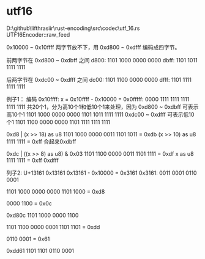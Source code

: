# utf16
D:\github\lifthrasiir\rust-encoding\src\codec\utf_16.rs
UTF16Encoder::raw_feed

0x10000 ~ 0x10ffff 两字节放不下，用 0xd800 ~ 0xdfff 编码成四字节。

前两字节在 0xd800 ~ 0xdbff 之间
d800: 1101 1000 0000 0000
dbff: 1101 1011 1111 1111

后两字节在 0xdc00 ~ 0xdfff 之间
dc00: 1101 1100 0000 0000
dfff: 1101 1111 1111 1111

例子1：
编码 0x10ffff:
x = 0x10ffff - 0x10000 = 0x0fffff: 0000 1111 1111 1111 1111 1111
共20个1，分为高10个1和低10个1来处理，因为
0xd800 ~ 0xdbff 可表示高10个1
1101 1000 0000 0000
1101 1011 1111 1111
0xdc00 ~ 0xdfff 可表示低10个1
1101 1100 0000 0000
1101 1111 1111 1111

0xd8 | (x >> 18) as u8
1101 1000
0000 0011
1101 1011 = 0xdb
(x >> 10) as u8
1111 1111 = 0xff
合起来0xdbff

0xdc | ((x >> 8) as u8) & 0x03
1101 1100
0000 0011
1101 1111 = 0xdf
x as u8
1111 1111 = 0xff
0xdfff

列子2:
U+13161
0x13161
0x13161 - 0x10000 = 0x3161
0x3161: 0011 0001 0110 0001

1101 1000
0000 0000
1101 1000 = 0xd8

0000 1100 = 0x0c

0xd80c
1101 1000 0000 1100

1101 1100
0000 0001
1101 1101 = 0xdd

0110 0001 = 0x61

0xdd61
1101 1101 0110 0001
